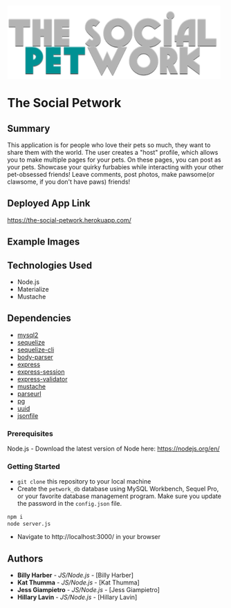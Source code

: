 <img src="/public/images/logo.png" align="center" />


# The Social Petwork

## Summary
This application is for people who love their pets so much, they want to share them with the world. The user creates a "host" profile, which allows you to make multiple pages for your pets. On these pages, you can post as your pets. Showcase your quirky furbabies while interacting with your other pet-obsessed friends! Leave comments, post photos, make pawsome(or clawsome, if you don't have paws) friends!

## Deployed App Link
https://the-social-petwork.herokuapp.com/

## Example Images

## Technologies Used
* Node.js
* Materialize
* Mustache

## Dependencies
* [mysql2](https://www.npmjs.com/package/mysql2)
* [sequelize](https://www.npmjs.com/package/sequelize)
* [sequelize-cli](https://www.npmjs.com/package/sequelize-cli)
* [body-parser](https://www.npmjs.com/package/body-parser)
* [express](https://www.npmjs.com/package/express)
* [express-session](https://www.npmjs.com/package/express-session)
* [express-validator](https://www.npmjs.com/package/express-validator)
* [mustache](https://www.npmjs.com/package/mustache-express)
* [parseurl](https://www.npmjs.com/package/parseurl)
* [pg](https://www.npmjs.com/package/pg)
* [uuid](https://www.npmjs.com/package/uuid)
* [jsonfile](https://www.npmjs.com/package/jsonfile)



### Prerequisites
Node.js - Download the latest version of Node here: https://nodejs.org/en/

### Getting Started
* `git clone` this repository to your local machine
* Create the `petwork_db` database using MySQL Workbench, Sequel Pro, or your favorite database management program. Make sure you update the password in the `config.json` file.
```
npm i
node server.js
```
* Navigate to http://localhost:3000/ in your browser


## Authors

* **Billy Harber** - *JS/Node.js* - [Billy Harber]
* **Kat Thumma** - *JS/Node.js* - [Kat Thumma]
* **Jess Giampietro** - *JS/Node.js* - [Jess Giampietro]
* **Hillary Lavin** - *JS/Node.js* - [Hillary Lavin]